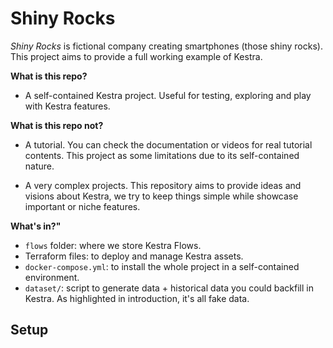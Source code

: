 # Shiny Rocks

_Shiny Rocks_ is fictional company creating smartphones (those shiny rocks). This project aims to provide a full working example of Kestra.

**What is this repo?**

- A self-contained Kestra project. Useful for testing, exploring and play with Kestra features.


**What is this repo not?**

- A tutorial. You can check the documentation or videos for real tutorial contents. This project as some limitations due to its self-contained nature.

- A very complex projects. This repository aims to provide ideas and visions about Kestra, we try to keep things simple while showcase important or niche features.


**What's in?"**

- `flows` folder: where we store Kestra Flows.
- Terraform files: to deploy and manage Kestra assets.
- `docker-compose.yml`: to install the whole project in a self-contained environment.
- `dataset/`: script to generate data + historical data you could backfill in Kestra. As highlighted in introduction, it's all fake data.

## Setup


